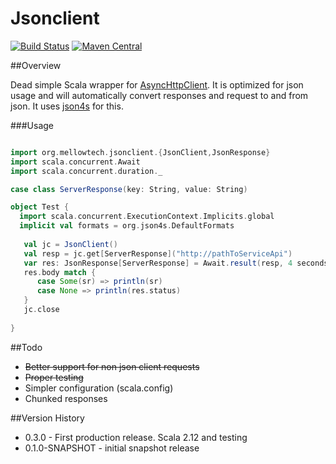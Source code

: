 # Jsonclient #

[![Build Status](https://travis-ci.org/msvens/jsonclient.svg?branch=master)](https://travis-ci.org/msvens/jsonclient)
[![Maven Central](https://img.shields.io/maven-central/v/org.mellowtech/jsonclient_2.12.svg)](https://maven-badges.herokuapp.com/maven-central/org.mellowtech/jsonclient_2.12)

##Overview

Dead simple Scala wrapper for [AsyncHttpClient](https://github.com/AsyncHttpClient/async-http-client). It is optimized for json usage
and will automatically convert responses and request to and from json. It uses
[json4s](https://github.com/json4s/json4s) for this.

###Usage

```scala

import org.mellowtech.jsonclient.{JsonClient,JsonResponse}
import scala.concurrent.Await
import scala.concurrent.duration._

case class ServerResponse(key: String, value: String)

object Test {
  import scala.concurrent.ExecutionContext.Implicits.global
  implicit val formats = org.json4s.DefaultFormats
  
   val jc = JsonClient()
   val resp = jc.get[ServerResponse]("http://pathToServiceApi")
   var res: JsonResponse[ServerResponse] = Await.result(resp, 4 seconds)
   res.body match {
      case Some(sr) => println(sr)
      case None => println(res.status)
   }
   jc.close
  
}
```


##Todo

* ~~Better support for non json client requests~~
* ~~Proper testing~~
* Simpler configuration (scala.config)
* Chunked responses

##Version History

* 0.3.0 - First production release. Scala 2.12 and testing
* 0.1.0-SNAPSHOT - initial snapshot release





